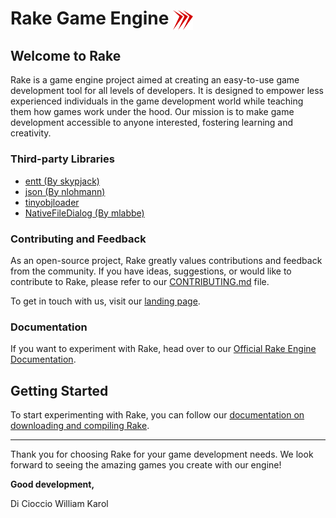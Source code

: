# Rake Game Engine <img src="https://github.com/WilliamKarolDiCioccio/Rake/blob/main/.github/images/logo.svg" alt="Rake logo" width="32" height="32" style="vertical-align: middle;">

## Welcome to Rake

Rake is a game engine project aimed at creating an easy-to-use game development tool for all levels of developers. It is designed to empower less experienced individuals in the game development world while teaching them how games work under the hood. Our mission is to make game development accessible to anyone interested, fostering learning and creativity.

### Third-party Libraries

- [entt (By skypjack)](https://github.com/skypjack/entt)
- [json (By nlohmann)](https://github.com/nlohmann/json)
- [tinyobjloader](https://github.com/tinyobjloader/tinyobjloader)
- [NativeFileDialog (By mlabbe)](https://github.com/mlabbe/nativefiledialog)

### Contributing and Feedback

As an open-source project, Rake greatly values contributions and feedback from the community. If you have ideas, suggestions, or would like to contribute to Rake, please refer to our [CONTRIBUTING.md](./CONTRIBUTING.md) file.

To get in touch with us, visit our [landing page](https://landing-rake-engine.netlify.app/).

### Documentation

If you want to experiment with Rake, head over to our [Official Rake Engine Documentation](https://docs-rake-engine.netlify.app/).

## Getting Started

To start experimenting with Rake, you can follow our [documentation on downloading and compiling Rake](https://docs-rake-engine.netlify.app/get-started/downloading-and-compiling/).

---

Thank you for choosing Rake for your game development needs. We look forward to seeing the amazing games you create with our engine!

**Good development,**

Di Cioccio William Karol
